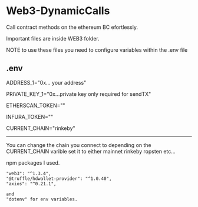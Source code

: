 # Web3-DynamicCalls
Call contract methods on the ethereum BC efortlessly.

Important files are inside WEB3 folder.

NOTE to use these files you need to configure variables within the .env file

.env
-------------------------------------------------------
ADDRESS_1="0x... your address"

PRIVATE_KEY_1="0x...private key only required for sendTX"

ETHERSCAN_TOKEN=""

INFURA_TOKEN=""

CURRENT_CHAIN="rinkeby"

-------------------------------------------------------

You can change the chain you connect to depending on 
the CURRENT_CHAIN varible
set it to either
mainnet
rinkeby
ropsten
etc...


npm packages I used. 

    "web3": "^1.3.4",
    "@truffle/hdwallet-provider": "^1.0.40",
    "axios": "^0.21.1",
    
    and
    "dotenv" for env variables.
    
